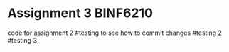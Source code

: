 # Assignment 3 BINF6210
code for assignment 2
#testing to see how to commit changes
#testing 2
#testing 3

  
